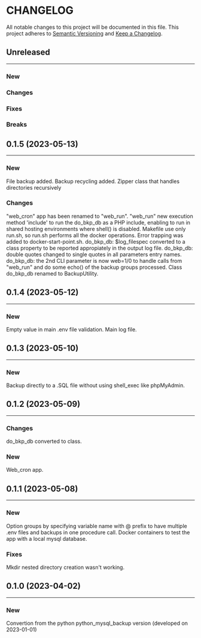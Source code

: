 # CHANGELOG

All notable changes to this project will be documented in this file.
This project adheres to [Semantic Versioning](http://semver.org/) and [Keep a Changelog](http://keepachangelog.com/).



## Unreleased
---

### New

### Changes

### Fixes

### Breaks


## 0.1.5 (2023-05-13)
---

### New
File backup added.
Backup recycling added.
Zipper class that handles directories recursively

### Changes
"web_cron" app has been renamed to "web_run".
"web_run" new execution method 'include' to run the do_bkp_db as a PHP include, enabling to run in shared hosting environments where shell() is disabled.
Makefile use only run.sh, so run.sh performs all the docker operations.
Error trapping was added to docker-start-point.sh.
do_bkp_db: $log_filespec converted to a class property to be reported appropiately in the output log file.
do_bkp_db: double quotes changed to single quotes in all parameters entry names.
do_bkp_db: the 2nd CLI parameter is now web=1/0 to handle calls from "web_run" and do some echo() of the backup groups processed.
Class do_bkp_db renamed to BackupUtility.


## 0.1.4 (2023-05-12)
---

### New
Empty value in main .env file validation.
Main log file.


## 0.1.3 (2023-05-10)
---

### New
Backup directly to a .SQL file without using shell_exec like phpMyAdmin.


## 0.1.2 (2023-05-09)
---

### Changes
do_bkp_db converted to class.

### New
Web_cron app.


## 0.1.1 (2023-05-08)
---

### New
Option groups by specifying variable name with @ prefix to have multiple .env files and backups in one procedure call.
Docker containers to test the app with a local mysql database.

### Fixes
Mkdir nested directory creation wasn't working.


## 0.1.0 (2023-04-02)
---

### New
Convertion from the python python_mysql_backup version (developed on 2023-01-01)
